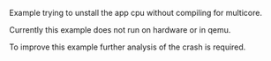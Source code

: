 Example trying to unstall the app cpu without compiling for multicore.

Currently this example does not run on hardware or in qemu.

To improve this example further analysis of the crash is required.